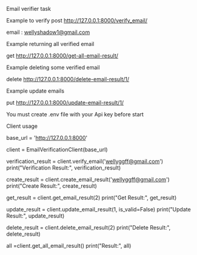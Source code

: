 Email verifier task 

Example to verify 
post http://127.0.0.1:8000/verify_email/ 

email : wellyshadow1@gmail.com

Example returning all verified email 

get http://127.0.0.1:8000/get-all-email-result/

Example deleting some verified email 

delete http://127.0.0.1:8000/delete-email-result/1/

Example update emails 

put http://127.0.0.1:8000/update-email-result/1/

You must create .env file with your Api key before start 

Client usage 

base_url = 'http://127.0.0.1:8000'

client = EmailVerificationClient(base_url)

verification_result = client.verify_email('wellyggff@gmail.com')
print("Verification Result:", verification_result)

create_result = client.create_email_result('wellyggff@gmail.com')
print("Create Result:", create_result)

get_result = client.get_email_result(2) 
print("Get Result:", get_result)

update_result = client.update_email_result(1, is_valid=False)
print("Update Result:", update_result)

delete_result = client.delete_email_result(2)
print("Delete Result:", delete_result)

all =client.get_all_email_result()
print("Result:", all)
